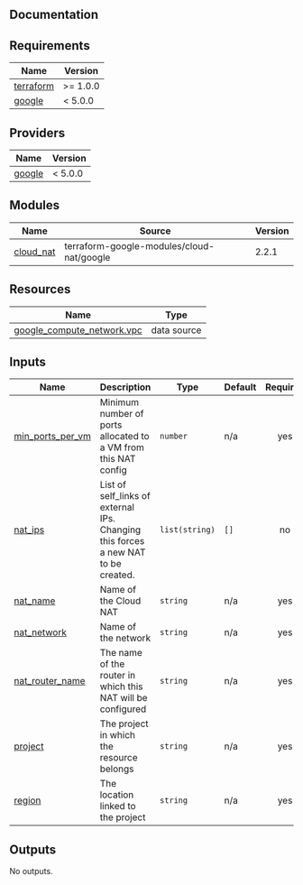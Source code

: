 ## Documentation

<!-- BEGINNING OF PRE-COMMIT-TERRAFORM DOCS HOOK -->
## Requirements

| Name | Version |
|------|---------|
| <a name="requirement_terraform"></a> [terraform](#requirement\_terraform) | >= 1.0.0 |
| <a name="requirement_google"></a> [google](#requirement\_google) | < 5.0.0 |

## Providers

| Name | Version |
|------|---------|
| <a name="provider_google"></a> [google](#provider\_google) | < 5.0.0 |

## Modules

| Name | Source | Version |
|------|--------|---------|
| <a name="module_cloud_nat"></a> [cloud\_nat](#module\_cloud\_nat) | terraform-google-modules/cloud-nat/google | 2.2.1 |

## Resources

| Name | Type |
|------|------|
| [google_compute_network.vpc](https://registry.terraform.io/providers/hashicorp/google/latest/docs/data-sources/compute_network) | data source |

## Inputs

| Name | Description | Type | Default | Required |
|------|-------------|------|---------|:--------:|
| <a name="input_min_ports_per_vm"></a> [min\_ports\_per\_vm](#input\_min\_ports\_per\_vm) | Minimum number of ports allocated to a VM from this NAT config | `number` | n/a | yes |
| <a name="input_nat_ips"></a> [nat\_ips](#input\_nat\_ips) | List of self\_links of external IPs. Changing this forces a new NAT to be created. | `list(string)` | `[]` | no |
| <a name="input_nat_name"></a> [nat\_name](#input\_nat\_name) | Name of the Cloud NAT | `string` | n/a | yes |
| <a name="input_nat_network"></a> [nat\_network](#input\_nat\_network) | Name of the network | `string` | n/a | yes |
| <a name="input_nat_router_name"></a> [nat\_router\_name](#input\_nat\_router\_name) | The name of the router in which this NAT will be configured | `string` | n/a | yes |
| <a name="input_project"></a> [project](#input\_project) | The project in which the resource belongs | `string` | n/a | yes |
| <a name="input_region"></a> [region](#input\_region) | The location linked to the project | `string` | n/a | yes |

## Outputs

No outputs.
<!-- END OF PRE-COMMIT-TERRAFORM DOCS HOOK -->
